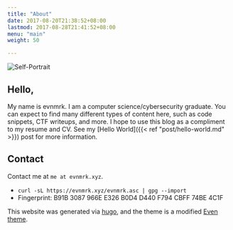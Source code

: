 ```yaml
---
title: "About"
date: 2017-08-20T21:38:52+08:00
lastmod: 2017-08-28T21:41:52+08:00
menu: "main"
weight: 50

---
```


![Self-Portrait](/self-portrait.png "Self-Portrait")

## Hello,

My name is evnmrk. I am a computer science/cybersecurity graduate. You can expect to find many different types of content here, such as code snippets, CTF writeups, and more. I hope to use this blog as a compliment to my resume and CV. See my [Hello World]({{< ref "post/hello-world.md" >}}) post for more information.

## Contact

Contact me at `me at evnmrk.xyz`.

 - `curl -sL https://evnmrk.xyz/evnmrk.asc | gpg --import`
 - Fingerprint: B91B 3087 966E E326 B0D4  D440 F794 CBFF 74BE 4C1F


This website was generated via [hugo](https://gohugo.io/), and the theme is a modified [Even theme](https://github.com/olOwOlo/hugo-theme-even).
